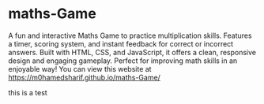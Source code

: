 # maths-Game
A fun and interactive Maths Game to practice multiplication skills. Features a timer, scoring system, and instant feedback for correct or incorrect answers. Built with HTML, CSS, and JavaScript, it offers a clean, responsive design and engaging gameplay. Perfect for improving math skills in an enjoyable way!
You can view this website at https://m0hamedsharif.github.io/maths-Game/

this is a test 
